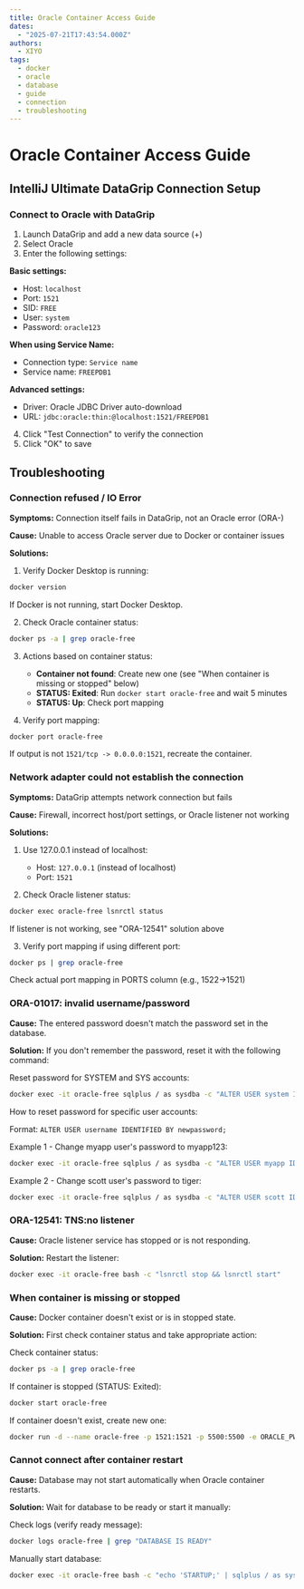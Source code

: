 ```yaml
---
title: Oracle Container Access Guide
dates:
  - "2025-07-21T17:43:54.000Z"
authors:
  - XIYO
tags:
  - docker
  - oracle
  - database
  - guide
  - connection
  - troubleshooting
---
```


# Oracle Container Access Guide

## IntelliJ Ultimate DataGrip Connection Setup

### Connect to Oracle with DataGrip

1. Launch DataGrip and add a new data source (+)
2. Select Oracle
3. Enter the following settings:

**Basic settings:**
- Host: `localhost`
- Port: `1521`
- SID: `FREE`
- User: `system`
- Password: `oracle123`

**When using Service Name:**
- Connection type: `Service name`
- Service name: `FREEPDB1`

**Advanced settings:**
- Driver: Oracle JDBC Driver auto-download
- URL: `jdbc:oracle:thin:@localhost:1521/FREEPDB1`

4. Click "Test Connection" to verify the connection
5. Click "OK" to save

## Troubleshooting

### Connection refused / IO Error

**Symptoms:** Connection itself fails in DataGrip, not an Oracle error (ORA-)

**Cause:** Unable to access Oracle server due to Docker or container issues

**Solutions:**

1. Verify Docker Desktop is running:
```bash
docker version
```
If Docker is not running, start Docker Desktop.

2. Check Oracle container status:
```bash
docker ps -a | grep oracle-free
```

3. Actions based on container status:
   - **Container not found**: Create new one (see "When container is missing or stopped" below)
   - **STATUS: Exited**: Run `docker start oracle-free` and wait 5 minutes
   - **STATUS: Up**: Check port mapping

4. Verify port mapping:
```bash
docker port oracle-free
```
If output is not `1521/tcp -> 0.0.0.0:1521`, recreate the container.

### Network adapter could not establish the connection

**Symptoms:** DataGrip attempts network connection but fails

**Cause:** Firewall, incorrect host/port settings, or Oracle listener not working

**Solutions:**

1. Use 127.0.0.1 instead of localhost:
   - Host: `127.0.0.1` (instead of localhost)
   - Port: `1521`

2. Check Oracle listener status:
```bash
docker exec oracle-free lsnrctl status
```
If listener is not working, see "ORA-12541" solution above

3. Verify port mapping if using different port:
```bash
docker ps | grep oracle-free
```
Check actual port mapping in PORTS column (e.g., 1522->1521)

### ORA-01017: invalid username/password

**Cause:** The entered password doesn't match the password set in the database.

**Solution:** If you don't remember the password, reset it with the following command:

Reset password for SYSTEM and SYS accounts:
```bash
docker exec -it oracle-free sqlplus / as sysdba -c "ALTER USER system IDENTIFIED BY oracle123; ALTER USER sys IDENTIFIED BY oracle123;"
```

How to reset password for specific user accounts:

Format: `ALTER USER username IDENTIFIED BY newpassword;`

Example 1 - Change myapp user's password to myapp123:
```bash
docker exec -it oracle-free sqlplus / as sysdba -c "ALTER USER myapp IDENTIFIED BY myapp123;"
```

Example 2 - Change scott user's password to tiger:
```bash
docker exec -it oracle-free sqlplus / as sysdba -c "ALTER USER scott IDENTIFIED BY tiger;"
```

### ORA-12541: TNS:no listener

**Cause:** Oracle listener service has stopped or is not responding.

**Solution:** Restart the listener:

```bash
docker exec -it oracle-free bash -c "lsnrctl stop && lsnrctl start"
```

### When container is missing or stopped

**Cause:** Docker container doesn't exist or is in stopped state.

**Solution:** First check container status and take appropriate action:

Check container status:
```bash
docker ps -a | grep oracle-free
```

If container is stopped (STATUS: Exited):
```bash
docker start oracle-free
```

If container doesn't exist, create new one:
```bash
docker run -d --name oracle-free -p 1521:1521 -p 5500:5500 -e ORACLE_PWD=oracle123 container-registry.oracle.com/database/free:latest
```

### Cannot connect after container restart

**Cause:** Database may not start automatically when Oracle container restarts.

**Solution:** Wait for database to be ready or start it manually:

Check logs (verify ready message):
```bash
docker logs oracle-free | grep "DATABASE IS READY"
```

Manually start database:
```bash
docker exec -it oracle-free bash -c "echo 'STARTUP;' | sqlplus / as sysdba"
```
